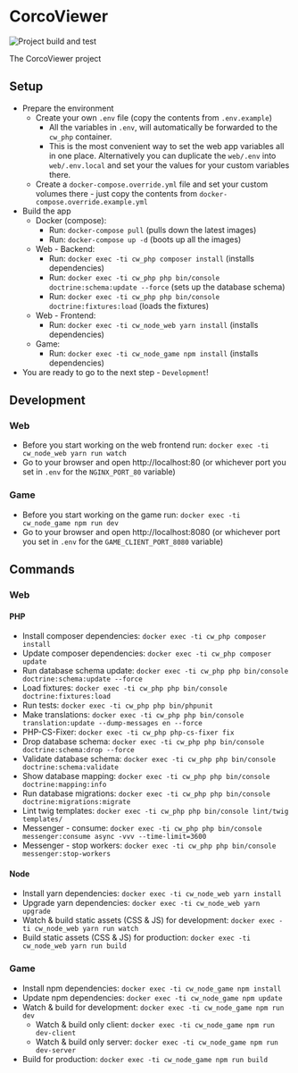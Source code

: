 # CorcoViewer

![Project build and test](https://github.com/bobalazek/corcoviewer/workflows/Project%20build%20and%20test/badge.svg)

The CorcoViewer project


## Setup

* Prepare the environment
  * Create your own `.env` file (copy the contents from `.env.example`)
    * All the variables in `.env`, will automatically be forwarded to the `cw_php` container.
    * This is the most convenient way to set the web app variables all in one place. Alternatively you can duplicate the `web/.env` into `web/.env.local` and set your the values for your custom variables there.
  * Create a `docker-compose.override.yml` file and set your custom volumes there - just copy the contents from `docker-compose.override.example.yml`
* Build the app
  * Docker (compose):
    * Run: `docker-compose pull` (pulls down the latest images)
    * Run: `docker-compose up -d` (boots up all the images)
  * Web - Backend:
    * Run: `docker exec -ti cw_php composer install` (installs dependencies)
    * Run: `docker exec -ti cw_php php bin/console doctrine:schema:update --force` (sets up the database schema)
    * Run: `docker exec -ti cw_php php bin/console doctrine:fixtures:load` (loads the fixtures)
  * Web - Frontend:
    * Run: `docker exec -ti cw_node_web yarn install` (installs dependencies)
  * Game:
    * Run: `docker exec -ti cw_node_game npm install` (installs dependencies)
* You are ready to go to the next step - `Development`!


## Development

### Web

* Before you start working on the web frontend run: `docker exec -ti cw_node_web yarn run watch`
* Go to your browser and open http://localhost:80 (or whichever port you set in `.env` for the `NGINX_PORT_80` variable)

### Game

* Before you start working on the game run: `docker exec -ti cw_node_game npm run dev`
* Go to your browser and open http://localhost:8080 (or whichever port you set in `.env` for the `GAME_CLIENT_PORT_8080` variable)


## Commands

### Web

#### PHP

* Install composer dependencies: `docker exec -ti cw_php composer install`
* Update composer dependencies: `docker exec -ti cw_php composer update`
* Run database schema update: `docker exec -ti cw_php php bin/console doctrine:schema:update --force`
* Load fixtures: `docker exec -ti cw_php php bin/console doctrine:fixtures:load`
* Run tests: `docker exec -ti cw_php php bin/phpunit`
* Make translations: `docker exec -ti cw_php php bin/console translation:update --dump-messages en --force`
* PHP-CS-Fixer: `docker exec -ti cw_php php-cs-fixer fix`
* Drop database schema: `docker exec -ti cw_php php bin/console doctrine:schema:drop --force`
* Validate database schema: `docker exec -ti cw_php php bin/console doctrine:schema:validate`
* Show database mapping: `docker exec -ti cw_php php bin/console doctrine:mapping:info`
* Run database migrations: `docker exec -ti cw_php php bin/console doctrine:migrations:migrate`
* Lint twig templates: `docker exec -ti cw_php php bin/console lint/twig templates/`
* Messenger - consume: `docker exec -ti cw_php php bin/console messenger:consume async -vvv --time-limit=3600`
* Messenger - stop workers: `docker exec -ti cw_php php bin/console messenger:stop-workers`

#### Node

* Install yarn dependencies: `docker exec -ti cw_node_web yarn install`
* Upgrade yarn dependencies: `docker exec -ti cw_node_web yarn upgrade`
* Watch & build static assets (CSS & JS) for development: `docker exec -ti cw_node_web yarn run watch`
* Build static assets (CSS & JS) for production: `docker exec -ti cw_node_web yarn run build`

### Game

* Install npm dependencies: `docker exec -ti cw_node_game npm install`
* Update npm dependencies: `docker exec -ti cw_node_game npm update`
* Watch & build for development: `docker exec -ti cw_node_game npm run dev`
  * Watch & build only client: `docker exec -ti cw_node_game npm run dev-client`
  * Watch & build only server: `docker exec -ti cw_node_game npm run dev-server`
* Build for production: `docker exec -ti cw_node_game npm run build`
